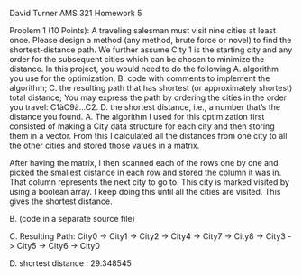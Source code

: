 David Turner
AMS 321 Homework 5

Problem 1 (10 Points):  A traveling salesman must visit nine cities at least once. Please design a method (any method, brute force or novel) to find the shortest-distance path. We further assume City 1 is the starting city and any order for the subsequent cities which can be chosen to minimize the distance. In this project, you would need to do the following 
A.	algorithm you use for the optimization; 
B.	code with comments to implement the algorithm; 
C.	the resulting path that has shortest (or approximately shortest) total distance; You may express the path by ordering the cities in the order you travel: C1àC9à...C2.
D.	the shortest distance, i.e., a number that’s the distance you found.
A.	The algorithm I used for this optimization first consisted of making a City data structure for each city and then storing them in a vector. From this I calculated all the distances from one city to all the other cities and stored those values in a matrix. 

After having the matrix, I then scanned each of the rows one by one and picked the smallest distance in each row and stored the column it was in. That column represents the next city to go to. This city is marked visited by using a boolean array. I keep doing this until all the cities are visited. This gives the shortest distance.

B.	(code in a separate source file)

C.	Resulting Path: City0 -> City1 -> City2 -> City4 -> City7 -> City8 -> City3 -> City5 -> City6 -> City0

D. shortest distance : 29.348545

